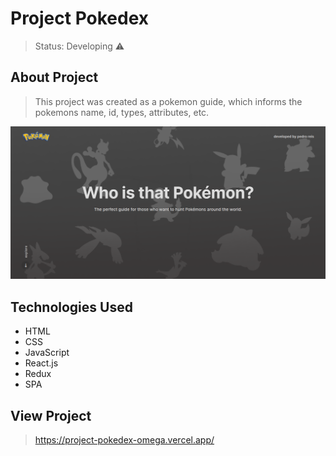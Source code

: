 <h1>Project Pokedex</h1>

> Status: Developing ⚠️

## About Project

> This project was created as a pokemon guide, which informs the pokemons name, id, types, attributes, etc.

<img src="src/images/project/pokedex.png" />

## Technologies Used

* HTML
* CSS
* JavaScript
* React.js
* Redux
* SPA

## View Project

> https://project-pokedex-omega.vercel.app/

